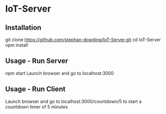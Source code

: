 # IoT-Server

## Installation

git clone https://github.com/stephan-dowding/IoT-Server.git
cd IoT-Server
npm install

## Usage - Run Server
npm start
Launch browser and go to localhost:3000

## Usage - Run Client
Launch browser and go to localhost:3000/countdown/5 to start a countdown timer of 5 minutes
